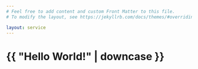 ```yaml
---
# Feel free to add content and custom Front Matter to this file.
# To modify the layout, see https://jekyllrb.com/docs/themes/#overriding-theme-defaults

layout: service
---
```


<h1>{{ "Hello World!" | downcase }}</h1>
